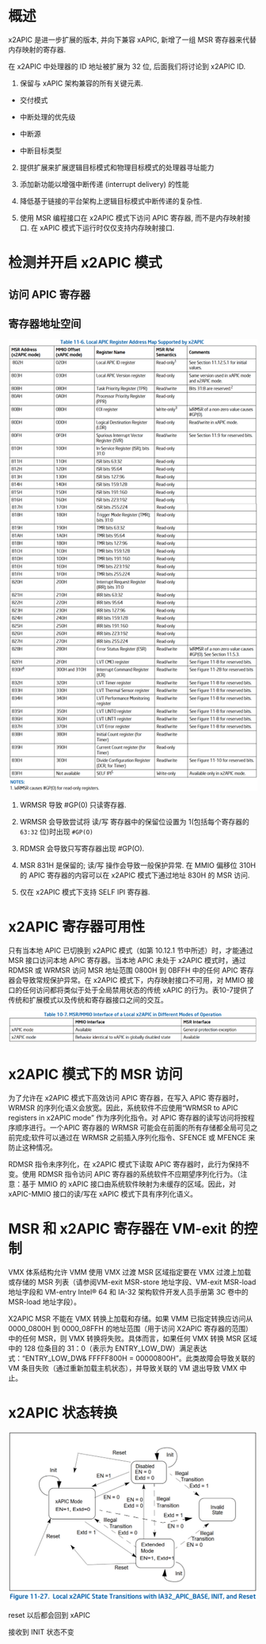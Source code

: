 
# 概述

x2APIC 是进一步扩展的版本, 并向下兼容 xAPIC, 新增了一组 MSR 寄存器来代替内存映射的寄存器.

在 x2APIC 中处理器的 ID 地址被扩展为 32 位, 后面我们将讨论到 x2APIC ID.

1) 保留与 xAPIC 架构兼容的所有关键元素.

* 交付模式

* 中断处理的优先级

* 中断源

* 中断目标类型

2) 提供扩展来扩展逻辑目标模式和物理目标模式的处理器寻址能力

3) 添加新功能以增强中断传递 (interrupt delivery) 的性能

4) 降低基于链接的平台架构上逻辑目标模式中断传递的复杂性.

5) 使用 MSR 编程接口在 x2APIC 模式下访问 APIC 寄存器, 而不是内存映射接口. 在 xAPIC 模式下运行时仅仅支持内存映射接口.

# 检测并开启 x2APIC 模式



## 访问 APIC 寄存器


## 寄存器地址空间



![2024-09-12-15-52-15.png](./images/2024-09-12-15-52-15.png)

1) WRMSR 导致 #GP(0) 只读寄存器.

2) WRMSR 会导致尝试将 读/写 寄存器中的保留位设置为 1(包括每个寄存器的 `63:32` 位)时出现 `#GP(O)`

3) RDMSR 会导致只写寄存器出现 #GP(O).

4) MSR 831H 是保留的; 读/写 操作会导致一般保护异常. 在 MMIO 偏移位 310H 的 APIC 寄存器的内容可以在 x2APIC 模式下通过地址 830H 的 MSR 访问.

5) 仅在 x2APIC 模式下支持 SELF IPI 寄存器.

# x2APIC 寄存器可用性

只有当本地 APIC 已切换到 x2APIC 模式（如第 10.12.1 节中所述）时，才能通过 MSR 接口访问本地 APIC 寄存器。当本地 APIC 未处于 x2APIC 模式时，通过 RDMSR 或 WRMSR 访问 MSR 地址范围 0800H 到 0BFFH 中的任何 APIC 寄存器会导致常规保护异常。在 x2APIC 模式下，内存映射接口不可用，对 MMIO 接口的任何访问都将类似于处于全局禁用状态的传统 xAPIC 的行为。表10-7提供了传统和扩展模式以及传统和寄存器接口之间的交互。

![alt text](images/2024-11-20_10-03-11.png)

# x2APIC 模式下的 MSR 访问

为了允许在 x2APIC 模式下高效访问 APIC 寄存器，在写入 APIC 寄存器时，WRMSR 的序列化语义会放宽。因此，系统软件不应使用“WRMSR to APIC registers in x2APIC mode” 作为序列化指令。对 APIC 寄存器的读写访问将按程序顺序进行。一个APIC 寄存器的 WRMSR 可能会在前面的所有存储都全局可见之前完成;软件可以通过在 WRMSR 之前插入序列化指令、SFENCE 或 MFENCE 来防止这种情况。

RDMSR 指令未序列化，在 x2APIC 模式下读取 APIC 寄存器时，此行为保持不变。使用 RDMSR 指令访问 APIC 寄存器的系统软件不应期望序列化行为。（注意：基于 MMIO 的 xAPIC 接口由系统软件映射为未缓存的区域。因此，对 xAPIC-MMIO 接口的读/写在 xAPIC 模式下具有序列化语义。

# MSR 和 x2APIC 寄存器在 VM-exit 的控制

VMX 体系结构允许 VMM 使用 VMX 过渡 MSR 区域指定要在 VMX 过渡上加载或存储的 MSR 列表（请参阅VM-exit MSR-store 地址字段、VM-exit MSR-load 地址字段和 VM-entry Intel® 64 和 IA-32 架构软件开发人员手册第 3C 卷中的 MSR-load 地址字段）。

X2APIC MSR 不能在 VMX 转换上加载和存储。如果 VMM 已指定转换应访问从 0000_0800H 到 0000_08FFH 的地址范围（用于访问 X2APIC 寄存器的范围）中的任何 MSR，则 VMX 转换将失败。具体而言，如果任何 VMX 转换 MSR 区域中的 128 位条目的 31：0（表示为 ENTRY_LOW_DW）满足表达式：“ENTRY_LOW_DW& FFFFF800H = 00000800H”。此类故障会导致关联的 VM 条目失败（通过重新加载主机状态），并导致关联的 VM 退出导致 VMX 中止。

# x2APIC 状态转换

![2024-08-01-18-06-09.png](./images/2024-08-01-18-06-09.png)

reset 以后都会回到 xAPIC

接收到 INIT 状态不变

